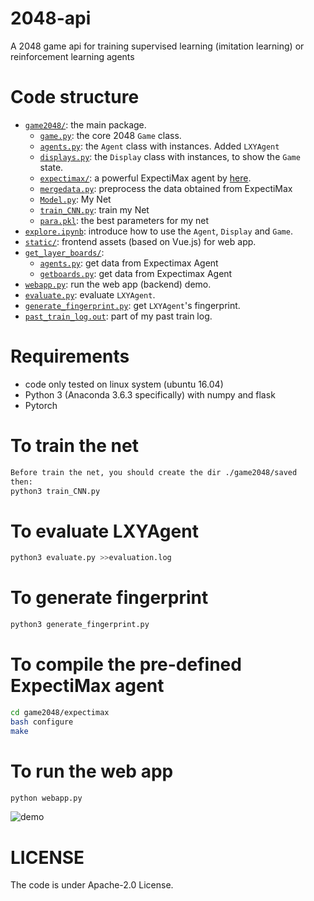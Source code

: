# 2048-api
A 2048 game api for training supervised learning (imitation learning) or reinforcement learning agents

# Code structure
* [`game2048/`](game2048/): the main package.
    * [`game.py`](game2048/game.py): the core 2048 `Game` class.
    * [`agents.py`](game2048/agents.py): the `Agent` class with instances. Added `LXYAgent`
    * [`displays.py`](game2048/displays.py): the `Display` class with instances, to show the `Game` state.
    * [`expectimax/`](game2048/expectimax): a powerful ExpectiMax agent by [here](https://github.com/nneonneo/2048-ai).
    * [`mergedata.py`](game2048/mergedata.py): preprocess the data obtained from ExpectiMax
    * [`Model.py`](game2048/Model.py): My Net
    * [`train_CNN.py`](game2048/train_CNN.py): train my Net
    * [`para.pkl`](game2048/para.pkl): the best parameters for my net
* [`explore.ipynb`](explore.ipynb): introduce how to use the `Agent`, `Display` and `Game`.
* [`static/`](static/): frontend assets (based on Vue.js) for web app.
* [`get_layer_boards/`](get_layer_boards/): 
    * [`agents.py`](get_layer_boards/agents.py): get data from Expectimax Agent
    * [`getboards.py`](get_layer_boards/getboards.py): get data from Expectimax Agent
* [`webapp.py`](webapp.py): run the web app (backend) demo.
* [`evaluate.py`](evaluate.py): evaluate `LXYAgent`.
* [`generate_fingerprint.py`](generate_fingerprint.py): get `LXYAgent`'s fingerprint.
* [`past_train_log.out`](past_train_log.out): part of my past train log.

# Requirements
* code only tested on linux system (ubuntu 16.04)
* Python 3 (Anaconda 3.6.3 specifically) with numpy and flask
* Pytorch

# To train the net
```bash
Before train the net, you should create the dir ./game2048/saved
then:
python3 train_CNN.py
```
# To evaluate LXYAgent
```bash
python3 evaluate.py >>evaluation.log
```
# To generate fingerprint
```bash
python3 generate_fingerprint.py
```
# To compile the pre-defined ExpectiMax agent

```bash
cd game2048/expectimax
bash configure
make
```

# To run the web app
```bash
python webapp.py
```
![demo](preview2048.gif)

# LICENSE
The code is under Apache-2.0 License.

